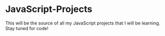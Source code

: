 # JavaScript-Projects

This will be the source of all my JavaScript projects that I will be learning. 
Stay tuned for code! 
